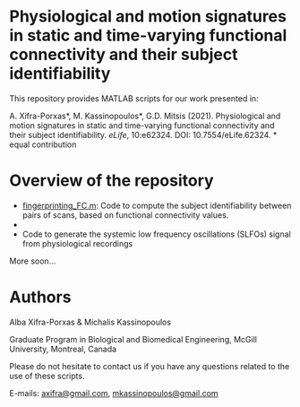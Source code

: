 # Physiological and motion signatures in static and time-varying functional connectivity and their subject identifiability

This repository provides MATLAB scripts for our work presented in:

A. Xifra-Porxas*, M. Kassinopoulos*, G.D. Mitsis (2021). Physiological and motion signatures in static and time-varying functional connectivity and their subject identifiability. _eLife_, 10:e62324. DOI: 10.7554/eLife.62324. * equal contribution

# Overview of the repository
- [fingerprinting_FC.m](fingerprinting_FC.m): Code to compute the subject identifiability between pairs of scans, based on functional connectivity values.
-
- Code to generate the systemic low frequency oscillations (SLFOs) signal from physiological recordings

More soon...

# Authors
Alba Xifra-Porxas & Michalis Kassinopoulos

Graduate Program in Biological and Biomedical Engineering, McGill University, Montreal, Canada

Please do not hesitate to contact us if you have any questions related to the use of these scripts.

E-mails: axifra@gmail.com, mkassinopoulos@gmail.com
